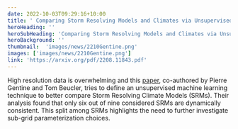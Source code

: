 ```yaml
---
date: 2022-10-03T09:29:16+10:00
title: ' Comparing Storm Resolving Models and Climates via Unsupervised Machine Learning'
heroHeading: ''
heroSubHeading: 'Comparing Storm Resolving Models and Climates via Unsupervised Machine Learning'
heroBackground: ''
thumbnail:  'images/news/2210Gentine.png'
images: ['images/news/2210Gentine.png']
link: 'https://arxiv.org/pdf/2208.11843.pdf'
---
```


High resolution data is overwhelming and this [paper](https://arxiv.org/pdf/2208.11843.pdf), co-authored by Pierre Gentine and Tom Beucler, tries to define an unsupervised machine learning technique to better compare Storm Resolving Climate Models (SRMs). Their analysis found that only six out of nine considered SRMs are dynamically consistent. This split among SRMs highlights the need to further investigate sub-grid parameterization choices.

